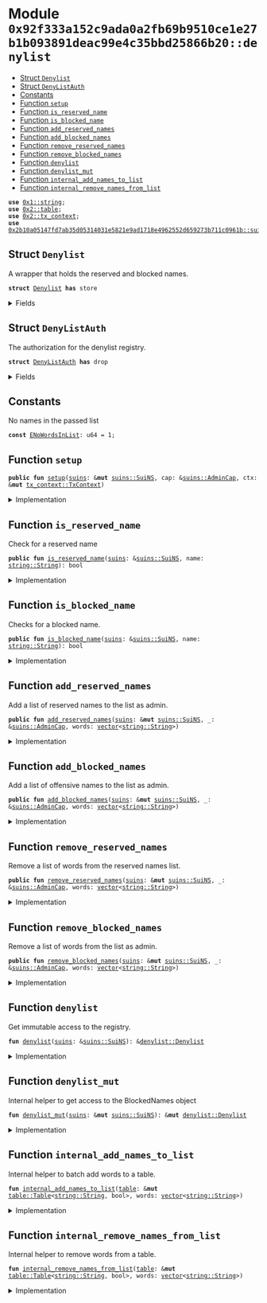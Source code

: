 
<a name="0x92f333a152c9ada0a2fb69b9510ce1e27b1b093891deac99e4c35bbd25866b20_denylist"></a>

# Module `0x92f333a152c9ada0a2fb69b9510ce1e27b1b093891deac99e4c35bbd25866b20::denylist`



-  [Struct `Denylist`](#0x92f333a152c9ada0a2fb69b9510ce1e27b1b093891deac99e4c35bbd25866b20_denylist_Denylist)
-  [Struct `DenyListAuth`](#0x92f333a152c9ada0a2fb69b9510ce1e27b1b093891deac99e4c35bbd25866b20_denylist_DenyListAuth)
-  [Constants](#@Constants_0)
-  [Function `setup`](#0x92f333a152c9ada0a2fb69b9510ce1e27b1b093891deac99e4c35bbd25866b20_denylist_setup)
-  [Function `is_reserved_name`](#0x92f333a152c9ada0a2fb69b9510ce1e27b1b093891deac99e4c35bbd25866b20_denylist_is_reserved_name)
-  [Function `is_blocked_name`](#0x92f333a152c9ada0a2fb69b9510ce1e27b1b093891deac99e4c35bbd25866b20_denylist_is_blocked_name)
-  [Function `add_reserved_names`](#0x92f333a152c9ada0a2fb69b9510ce1e27b1b093891deac99e4c35bbd25866b20_denylist_add_reserved_names)
-  [Function `add_blocked_names`](#0x92f333a152c9ada0a2fb69b9510ce1e27b1b093891deac99e4c35bbd25866b20_denylist_add_blocked_names)
-  [Function `remove_reserved_names`](#0x92f333a152c9ada0a2fb69b9510ce1e27b1b093891deac99e4c35bbd25866b20_denylist_remove_reserved_names)
-  [Function `remove_blocked_names`](#0x92f333a152c9ada0a2fb69b9510ce1e27b1b093891deac99e4c35bbd25866b20_denylist_remove_blocked_names)
-  [Function `denylist`](#0x92f333a152c9ada0a2fb69b9510ce1e27b1b093891deac99e4c35bbd25866b20_denylist_denylist)
-  [Function `denylist_mut`](#0x92f333a152c9ada0a2fb69b9510ce1e27b1b093891deac99e4c35bbd25866b20_denylist_denylist_mut)
-  [Function `internal_add_names_to_list`](#0x92f333a152c9ada0a2fb69b9510ce1e27b1b093891deac99e4c35bbd25866b20_denylist_internal_add_names_to_list)
-  [Function `internal_remove_names_from_list`](#0x92f333a152c9ada0a2fb69b9510ce1e27b1b093891deac99e4c35bbd25866b20_denylist_internal_remove_names_from_list)


<pre><code><b>use</b> <a href="dependencies/move-stdlib/string.md#0x1_string">0x1::string</a>;
<b>use</b> <a href="dependencies/sui-framework/table.md#0x2_table">0x2::table</a>;
<b>use</b> <a href="dependencies/sui-framework/tx_context.md#0x2_tx_context">0x2::tx_context</a>;
<b>use</b> <a href="dependencies/suins/suins.md#0x2b10a05147fd7ab35d05314031e5821e9ad1718e4962552d659273b711c0961b_suins">0x2b10a05147fd7ab35d05314031e5821e9ad1718e4962552d659273b711c0961b::suins</a>;
</code></pre>



<a name="0x92f333a152c9ada0a2fb69b9510ce1e27b1b093891deac99e4c35bbd25866b20_denylist_Denylist"></a>

## Struct `Denylist`

A wrapper that holds the reserved and blocked names.


<pre><code><b>struct</b> <a href="denylist.md#0x92f333a152c9ada0a2fb69b9510ce1e27b1b093891deac99e4c35bbd25866b20_denylist_Denylist">Denylist</a> <b>has</b> store
</code></pre>



<details>
<summary>Fields</summary>


<dl>
<dt>
<code>reserved: <a href="dependencies/sui-framework/table.md#0x2_table_Table">table::Table</a>&lt;<a href="dependencies/move-stdlib/string.md#0x1_string_String">string::String</a>, bool&gt;</code>
</dt>
<dd>

</dd>
<dt>
<code>blocked: <a href="dependencies/sui-framework/table.md#0x2_table_Table">table::Table</a>&lt;<a href="dependencies/move-stdlib/string.md#0x1_string_String">string::String</a>, bool&gt;</code>
</dt>
<dd>

</dd>
</dl>


</details>

<a name="0x92f333a152c9ada0a2fb69b9510ce1e27b1b093891deac99e4c35bbd25866b20_denylist_DenyListAuth"></a>

## Struct `DenyListAuth`

The authorization for the denylist registry.


<pre><code><b>struct</b> <a href="denylist.md#0x92f333a152c9ada0a2fb69b9510ce1e27b1b093891deac99e4c35bbd25866b20_denylist_DenyListAuth">DenyListAuth</a> <b>has</b> drop
</code></pre>



<details>
<summary>Fields</summary>


<dl>
<dt>
<code>dummy_field: bool</code>
</dt>
<dd>

</dd>
</dl>


</details>

<a name="@Constants_0"></a>

## Constants


<a name="0x92f333a152c9ada0a2fb69b9510ce1e27b1b093891deac99e4c35bbd25866b20_denylist_ENoWordsInList"></a>

No names in the passed list


<pre><code><b>const</b> <a href="denylist.md#0x92f333a152c9ada0a2fb69b9510ce1e27b1b093891deac99e4c35bbd25866b20_denylist_ENoWordsInList">ENoWordsInList</a>: u64 = 1;
</code></pre>



<a name="0x92f333a152c9ada0a2fb69b9510ce1e27b1b093891deac99e4c35bbd25866b20_denylist_setup"></a>

## Function `setup`



<pre><code><b>public</b> <b>fun</b> <a href="denylist.md#0x92f333a152c9ada0a2fb69b9510ce1e27b1b093891deac99e4c35bbd25866b20_denylist_setup">setup</a>(<a href="dependencies/suins/suins.md#0x2b10a05147fd7ab35d05314031e5821e9ad1718e4962552d659273b711c0961b_suins">suins</a>: &<b>mut</b> <a href="dependencies/suins/suins.md#0x2b10a05147fd7ab35d05314031e5821e9ad1718e4962552d659273b711c0961b_suins_SuiNS">suins::SuiNS</a>, cap: &<a href="dependencies/suins/suins.md#0x2b10a05147fd7ab35d05314031e5821e9ad1718e4962552d659273b711c0961b_suins_AdminCap">suins::AdminCap</a>, ctx: &<b>mut</b> <a href="dependencies/sui-framework/tx_context.md#0x2_tx_context_TxContext">tx_context::TxContext</a>)
</code></pre>



<details>
<summary>Implementation</summary>


<pre><code><b>public</b> <b>fun</b> <a href="denylist.md#0x92f333a152c9ada0a2fb69b9510ce1e27b1b093891deac99e4c35bbd25866b20_denylist_setup">setup</a>(<a href="dependencies/suins/suins.md#0x2b10a05147fd7ab35d05314031e5821e9ad1718e4962552d659273b711c0961b_suins">suins</a>: &<b>mut</b> SuiNS, cap: &AdminCap, ctx: &<b>mut</b> TxContext) {
    <a href="dependencies/suins/suins.md#0x2b10a05147fd7ab35d05314031e5821e9ad1718e4962552d659273b711c0961b_suins_add_registry">suins::add_registry</a>(cap, <a href="dependencies/suins/suins.md#0x2b10a05147fd7ab35d05314031e5821e9ad1718e4962552d659273b711c0961b_suins">suins</a>, <a href="denylist.md#0x92f333a152c9ada0a2fb69b9510ce1e27b1b093891deac99e4c35bbd25866b20_denylist_Denylist">Denylist</a> {
        reserved: <a href="dependencies/sui-framework/table.md#0x2_table_new">table::new</a>(ctx),
        blocked: <a href="dependencies/sui-framework/table.md#0x2_table_new">table::new</a>(ctx)
    });
}
</code></pre>



</details>

<a name="0x92f333a152c9ada0a2fb69b9510ce1e27b1b093891deac99e4c35bbd25866b20_denylist_is_reserved_name"></a>

## Function `is_reserved_name`

Check for a reserved name


<pre><code><b>public</b> <b>fun</b> <a href="denylist.md#0x92f333a152c9ada0a2fb69b9510ce1e27b1b093891deac99e4c35bbd25866b20_denylist_is_reserved_name">is_reserved_name</a>(<a href="dependencies/suins/suins.md#0x2b10a05147fd7ab35d05314031e5821e9ad1718e4962552d659273b711c0961b_suins">suins</a>: &<a href="dependencies/suins/suins.md#0x2b10a05147fd7ab35d05314031e5821e9ad1718e4962552d659273b711c0961b_suins_SuiNS">suins::SuiNS</a>, name: <a href="dependencies/move-stdlib/string.md#0x1_string_String">string::String</a>): bool
</code></pre>



<details>
<summary>Implementation</summary>


<pre><code><b>public</b> <b>fun</b> <a href="denylist.md#0x92f333a152c9ada0a2fb69b9510ce1e27b1b093891deac99e4c35bbd25866b20_denylist_is_reserved_name">is_reserved_name</a>(<a href="dependencies/suins/suins.md#0x2b10a05147fd7ab35d05314031e5821e9ad1718e4962552d659273b711c0961b_suins">suins</a>: &SuiNS, name: String): bool {
    <a href="denylist.md#0x92f333a152c9ada0a2fb69b9510ce1e27b1b093891deac99e4c35bbd25866b20_denylist">denylist</a>(<a href="dependencies/suins/suins.md#0x2b10a05147fd7ab35d05314031e5821e9ad1718e4962552d659273b711c0961b_suins">suins</a>).reserved.contains(name)
}
</code></pre>



</details>

<a name="0x92f333a152c9ada0a2fb69b9510ce1e27b1b093891deac99e4c35bbd25866b20_denylist_is_blocked_name"></a>

## Function `is_blocked_name`

Checks for a blocked name.


<pre><code><b>public</b> <b>fun</b> <a href="denylist.md#0x92f333a152c9ada0a2fb69b9510ce1e27b1b093891deac99e4c35bbd25866b20_denylist_is_blocked_name">is_blocked_name</a>(<a href="dependencies/suins/suins.md#0x2b10a05147fd7ab35d05314031e5821e9ad1718e4962552d659273b711c0961b_suins">suins</a>: &<a href="dependencies/suins/suins.md#0x2b10a05147fd7ab35d05314031e5821e9ad1718e4962552d659273b711c0961b_suins_SuiNS">suins::SuiNS</a>, name: <a href="dependencies/move-stdlib/string.md#0x1_string_String">string::String</a>): bool
</code></pre>



<details>
<summary>Implementation</summary>


<pre><code><b>public</b> <b>fun</b> <a href="denylist.md#0x92f333a152c9ada0a2fb69b9510ce1e27b1b093891deac99e4c35bbd25866b20_denylist_is_blocked_name">is_blocked_name</a>(<a href="dependencies/suins/suins.md#0x2b10a05147fd7ab35d05314031e5821e9ad1718e4962552d659273b711c0961b_suins">suins</a>: &SuiNS, name: String): bool {
    <a href="denylist.md#0x92f333a152c9ada0a2fb69b9510ce1e27b1b093891deac99e4c35bbd25866b20_denylist">denylist</a>(<a href="dependencies/suins/suins.md#0x2b10a05147fd7ab35d05314031e5821e9ad1718e4962552d659273b711c0961b_suins">suins</a>).blocked.contains(name)
}
</code></pre>



</details>

<a name="0x92f333a152c9ada0a2fb69b9510ce1e27b1b093891deac99e4c35bbd25866b20_denylist_add_reserved_names"></a>

## Function `add_reserved_names`

Add a list of reserved names to the list as admin.


<pre><code><b>public</b> <b>fun</b> <a href="denylist.md#0x92f333a152c9ada0a2fb69b9510ce1e27b1b093891deac99e4c35bbd25866b20_denylist_add_reserved_names">add_reserved_names</a>(<a href="dependencies/suins/suins.md#0x2b10a05147fd7ab35d05314031e5821e9ad1718e4962552d659273b711c0961b_suins">suins</a>: &<b>mut</b> <a href="dependencies/suins/suins.md#0x2b10a05147fd7ab35d05314031e5821e9ad1718e4962552d659273b711c0961b_suins_SuiNS">suins::SuiNS</a>, _: &<a href="dependencies/suins/suins.md#0x2b10a05147fd7ab35d05314031e5821e9ad1718e4962552d659273b711c0961b_suins_AdminCap">suins::AdminCap</a>, words: <a href="dependencies/move-stdlib/vector.md#0x1_vector">vector</a>&lt;<a href="dependencies/move-stdlib/string.md#0x1_string_String">string::String</a>&gt;)
</code></pre>



<details>
<summary>Implementation</summary>


<pre><code><b>public</b> <b>fun</b> <a href="denylist.md#0x92f333a152c9ada0a2fb69b9510ce1e27b1b093891deac99e4c35bbd25866b20_denylist_add_reserved_names">add_reserved_names</a>(<a href="dependencies/suins/suins.md#0x2b10a05147fd7ab35d05314031e5821e9ad1718e4962552d659273b711c0961b_suins">suins</a>: &<b>mut</b> SuiNS, _: &AdminCap, words: <a href="dependencies/move-stdlib/vector.md#0x1_vector">vector</a>&lt;String&gt;) {
    <a href="denylist.md#0x92f333a152c9ada0a2fb69b9510ce1e27b1b093891deac99e4c35bbd25866b20_denylist_internal_add_names_to_list">internal_add_names_to_list</a>(&<b>mut</b> <a href="denylist.md#0x92f333a152c9ada0a2fb69b9510ce1e27b1b093891deac99e4c35bbd25866b20_denylist_denylist_mut">denylist_mut</a>(<a href="dependencies/suins/suins.md#0x2b10a05147fd7ab35d05314031e5821e9ad1718e4962552d659273b711c0961b_suins">suins</a>).reserved, words);
}
</code></pre>



</details>

<a name="0x92f333a152c9ada0a2fb69b9510ce1e27b1b093891deac99e4c35bbd25866b20_denylist_add_blocked_names"></a>

## Function `add_blocked_names`

Add a list of offensive names to the list as admin.


<pre><code><b>public</b> <b>fun</b> <a href="denylist.md#0x92f333a152c9ada0a2fb69b9510ce1e27b1b093891deac99e4c35bbd25866b20_denylist_add_blocked_names">add_blocked_names</a>(<a href="dependencies/suins/suins.md#0x2b10a05147fd7ab35d05314031e5821e9ad1718e4962552d659273b711c0961b_suins">suins</a>: &<b>mut</b> <a href="dependencies/suins/suins.md#0x2b10a05147fd7ab35d05314031e5821e9ad1718e4962552d659273b711c0961b_suins_SuiNS">suins::SuiNS</a>, _: &<a href="dependencies/suins/suins.md#0x2b10a05147fd7ab35d05314031e5821e9ad1718e4962552d659273b711c0961b_suins_AdminCap">suins::AdminCap</a>, words: <a href="dependencies/move-stdlib/vector.md#0x1_vector">vector</a>&lt;<a href="dependencies/move-stdlib/string.md#0x1_string_String">string::String</a>&gt;)
</code></pre>



<details>
<summary>Implementation</summary>


<pre><code><b>public</b> <b>fun</b> <a href="denylist.md#0x92f333a152c9ada0a2fb69b9510ce1e27b1b093891deac99e4c35bbd25866b20_denylist_add_blocked_names">add_blocked_names</a>(<a href="dependencies/suins/suins.md#0x2b10a05147fd7ab35d05314031e5821e9ad1718e4962552d659273b711c0961b_suins">suins</a>: &<b>mut</b> SuiNS, _: &AdminCap, words: <a href="dependencies/move-stdlib/vector.md#0x1_vector">vector</a>&lt;String&gt;) {
    <a href="denylist.md#0x92f333a152c9ada0a2fb69b9510ce1e27b1b093891deac99e4c35bbd25866b20_denylist_internal_add_names_to_list">internal_add_names_to_list</a>(&<b>mut</b> <a href="denylist.md#0x92f333a152c9ada0a2fb69b9510ce1e27b1b093891deac99e4c35bbd25866b20_denylist_denylist_mut">denylist_mut</a>(<a href="dependencies/suins/suins.md#0x2b10a05147fd7ab35d05314031e5821e9ad1718e4962552d659273b711c0961b_suins">suins</a>).blocked, words);
}
</code></pre>



</details>

<a name="0x92f333a152c9ada0a2fb69b9510ce1e27b1b093891deac99e4c35bbd25866b20_denylist_remove_reserved_names"></a>

## Function `remove_reserved_names`

Remove a list of words from the reserved names list.


<pre><code><b>public</b> <b>fun</b> <a href="denylist.md#0x92f333a152c9ada0a2fb69b9510ce1e27b1b093891deac99e4c35bbd25866b20_denylist_remove_reserved_names">remove_reserved_names</a>(<a href="dependencies/suins/suins.md#0x2b10a05147fd7ab35d05314031e5821e9ad1718e4962552d659273b711c0961b_suins">suins</a>: &<b>mut</b> <a href="dependencies/suins/suins.md#0x2b10a05147fd7ab35d05314031e5821e9ad1718e4962552d659273b711c0961b_suins_SuiNS">suins::SuiNS</a>, _: &<a href="dependencies/suins/suins.md#0x2b10a05147fd7ab35d05314031e5821e9ad1718e4962552d659273b711c0961b_suins_AdminCap">suins::AdminCap</a>, words: <a href="dependencies/move-stdlib/vector.md#0x1_vector">vector</a>&lt;<a href="dependencies/move-stdlib/string.md#0x1_string_String">string::String</a>&gt;)
</code></pre>



<details>
<summary>Implementation</summary>


<pre><code><b>public</b> <b>fun</b> <a href="denylist.md#0x92f333a152c9ada0a2fb69b9510ce1e27b1b093891deac99e4c35bbd25866b20_denylist_remove_reserved_names">remove_reserved_names</a>(<a href="dependencies/suins/suins.md#0x2b10a05147fd7ab35d05314031e5821e9ad1718e4962552d659273b711c0961b_suins">suins</a>: &<b>mut</b> SuiNS, _: &AdminCap, words: <a href="dependencies/move-stdlib/vector.md#0x1_vector">vector</a>&lt;String&gt;) {
    <a href="denylist.md#0x92f333a152c9ada0a2fb69b9510ce1e27b1b093891deac99e4c35bbd25866b20_denylist_internal_remove_names_from_list">internal_remove_names_from_list</a>(&<b>mut</b> <a href="denylist.md#0x92f333a152c9ada0a2fb69b9510ce1e27b1b093891deac99e4c35bbd25866b20_denylist_denylist_mut">denylist_mut</a>(<a href="dependencies/suins/suins.md#0x2b10a05147fd7ab35d05314031e5821e9ad1718e4962552d659273b711c0961b_suins">suins</a>).reserved, words);
}
</code></pre>



</details>

<a name="0x92f333a152c9ada0a2fb69b9510ce1e27b1b093891deac99e4c35bbd25866b20_denylist_remove_blocked_names"></a>

## Function `remove_blocked_names`

Remove a list of words from the list as admin.


<pre><code><b>public</b> <b>fun</b> <a href="denylist.md#0x92f333a152c9ada0a2fb69b9510ce1e27b1b093891deac99e4c35bbd25866b20_denylist_remove_blocked_names">remove_blocked_names</a>(<a href="dependencies/suins/suins.md#0x2b10a05147fd7ab35d05314031e5821e9ad1718e4962552d659273b711c0961b_suins">suins</a>: &<b>mut</b> <a href="dependencies/suins/suins.md#0x2b10a05147fd7ab35d05314031e5821e9ad1718e4962552d659273b711c0961b_suins_SuiNS">suins::SuiNS</a>, _: &<a href="dependencies/suins/suins.md#0x2b10a05147fd7ab35d05314031e5821e9ad1718e4962552d659273b711c0961b_suins_AdminCap">suins::AdminCap</a>, words: <a href="dependencies/move-stdlib/vector.md#0x1_vector">vector</a>&lt;<a href="dependencies/move-stdlib/string.md#0x1_string_String">string::String</a>&gt;)
</code></pre>



<details>
<summary>Implementation</summary>


<pre><code><b>public</b> <b>fun</b> <a href="denylist.md#0x92f333a152c9ada0a2fb69b9510ce1e27b1b093891deac99e4c35bbd25866b20_denylist_remove_blocked_names">remove_blocked_names</a>(<a href="dependencies/suins/suins.md#0x2b10a05147fd7ab35d05314031e5821e9ad1718e4962552d659273b711c0961b_suins">suins</a>: &<b>mut</b> SuiNS, _: &AdminCap, words: <a href="dependencies/move-stdlib/vector.md#0x1_vector">vector</a>&lt;String&gt;) {
    <a href="denylist.md#0x92f333a152c9ada0a2fb69b9510ce1e27b1b093891deac99e4c35bbd25866b20_denylist_internal_remove_names_from_list">internal_remove_names_from_list</a>(&<b>mut</b> <a href="denylist.md#0x92f333a152c9ada0a2fb69b9510ce1e27b1b093891deac99e4c35bbd25866b20_denylist_denylist_mut">denylist_mut</a>(<a href="dependencies/suins/suins.md#0x2b10a05147fd7ab35d05314031e5821e9ad1718e4962552d659273b711c0961b_suins">suins</a>).blocked, words);
}
</code></pre>



</details>

<a name="0x92f333a152c9ada0a2fb69b9510ce1e27b1b093891deac99e4c35bbd25866b20_denylist_denylist"></a>

## Function `denylist`

Get immutable access to the registry.


<pre><code><b>fun</b> <a href="denylist.md#0x92f333a152c9ada0a2fb69b9510ce1e27b1b093891deac99e4c35bbd25866b20_denylist">denylist</a>(<a href="dependencies/suins/suins.md#0x2b10a05147fd7ab35d05314031e5821e9ad1718e4962552d659273b711c0961b_suins">suins</a>: &<a href="dependencies/suins/suins.md#0x2b10a05147fd7ab35d05314031e5821e9ad1718e4962552d659273b711c0961b_suins_SuiNS">suins::SuiNS</a>): &<a href="denylist.md#0x92f333a152c9ada0a2fb69b9510ce1e27b1b093891deac99e4c35bbd25866b20_denylist_Denylist">denylist::Denylist</a>
</code></pre>



<details>
<summary>Implementation</summary>


<pre><code><b>fun</b> <a href="denylist.md#0x92f333a152c9ada0a2fb69b9510ce1e27b1b093891deac99e4c35bbd25866b20_denylist">denylist</a>(<a href="dependencies/suins/suins.md#0x2b10a05147fd7ab35d05314031e5821e9ad1718e4962552d659273b711c0961b_suins">suins</a>: &SuiNS): &<a href="denylist.md#0x92f333a152c9ada0a2fb69b9510ce1e27b1b093891deac99e4c35bbd25866b20_denylist_Denylist">Denylist</a> {
    <a href="dependencies/suins/suins.md#0x2b10a05147fd7ab35d05314031e5821e9ad1718e4962552d659273b711c0961b_suins">suins</a>.registry()
}
</code></pre>



</details>

<a name="0x92f333a152c9ada0a2fb69b9510ce1e27b1b093891deac99e4c35bbd25866b20_denylist_denylist_mut"></a>

## Function `denylist_mut`

Internal helper to get access to the BlockedNames object


<pre><code><b>fun</b> <a href="denylist.md#0x92f333a152c9ada0a2fb69b9510ce1e27b1b093891deac99e4c35bbd25866b20_denylist_denylist_mut">denylist_mut</a>(<a href="dependencies/suins/suins.md#0x2b10a05147fd7ab35d05314031e5821e9ad1718e4962552d659273b711c0961b_suins">suins</a>: &<b>mut</b> <a href="dependencies/suins/suins.md#0x2b10a05147fd7ab35d05314031e5821e9ad1718e4962552d659273b711c0961b_suins_SuiNS">suins::SuiNS</a>): &<b>mut</b> <a href="denylist.md#0x92f333a152c9ada0a2fb69b9510ce1e27b1b093891deac99e4c35bbd25866b20_denylist_Denylist">denylist::Denylist</a>
</code></pre>



<details>
<summary>Implementation</summary>


<pre><code><b>fun</b> <a href="denylist.md#0x92f333a152c9ada0a2fb69b9510ce1e27b1b093891deac99e4c35bbd25866b20_denylist_denylist_mut">denylist_mut</a>(<a href="dependencies/suins/suins.md#0x2b10a05147fd7ab35d05314031e5821e9ad1718e4962552d659273b711c0961b_suins">suins</a>: &<b>mut</b> SuiNS): &<b>mut</b> <a href="denylist.md#0x92f333a152c9ada0a2fb69b9510ce1e27b1b093891deac99e4c35bbd25866b20_denylist_Denylist">Denylist</a> {
    <a href="dependencies/suins/suins.md#0x2b10a05147fd7ab35d05314031e5821e9ad1718e4962552d659273b711c0961b_suins_app_registry_mut">suins::app_registry_mut</a>&lt;<a href="denylist.md#0x92f333a152c9ada0a2fb69b9510ce1e27b1b093891deac99e4c35bbd25866b20_denylist_DenyListAuth">DenyListAuth</a>, <a href="denylist.md#0x92f333a152c9ada0a2fb69b9510ce1e27b1b093891deac99e4c35bbd25866b20_denylist_Denylist">Denylist</a>&gt;(<a href="denylist.md#0x92f333a152c9ada0a2fb69b9510ce1e27b1b093891deac99e4c35bbd25866b20_denylist_DenyListAuth">DenyListAuth</a> {}, <a href="dependencies/suins/suins.md#0x2b10a05147fd7ab35d05314031e5821e9ad1718e4962552d659273b711c0961b_suins">suins</a>)
}
</code></pre>



</details>

<a name="0x92f333a152c9ada0a2fb69b9510ce1e27b1b093891deac99e4c35bbd25866b20_denylist_internal_add_names_to_list"></a>

## Function `internal_add_names_to_list`

Internal helper to batch add words to a table.


<pre><code><b>fun</b> <a href="denylist.md#0x92f333a152c9ada0a2fb69b9510ce1e27b1b093891deac99e4c35bbd25866b20_denylist_internal_add_names_to_list">internal_add_names_to_list</a>(<a href="dependencies/sui-framework/table.md#0x2_table">table</a>: &<b>mut</b> <a href="dependencies/sui-framework/table.md#0x2_table_Table">table::Table</a>&lt;<a href="dependencies/move-stdlib/string.md#0x1_string_String">string::String</a>, bool&gt;, words: <a href="dependencies/move-stdlib/vector.md#0x1_vector">vector</a>&lt;<a href="dependencies/move-stdlib/string.md#0x1_string_String">string::String</a>&gt;)
</code></pre>



<details>
<summary>Implementation</summary>


<pre><code><b>fun</b> <a href="denylist.md#0x92f333a152c9ada0a2fb69b9510ce1e27b1b093891deac99e4c35bbd25866b20_denylist_internal_add_names_to_list">internal_add_names_to_list</a>(<a href="dependencies/sui-framework/table.md#0x2_table">table</a>: &<b>mut</b> Table&lt;String, bool&gt;, words: <a href="dependencies/move-stdlib/vector.md#0x1_vector">vector</a>&lt;String&gt;) {
    <b>assert</b>!(words.length() &gt; 0, <a href="denylist.md#0x92f333a152c9ada0a2fb69b9510ce1e27b1b093891deac99e4c35bbd25866b20_denylist_ENoWordsInList">ENoWordsInList</a>);

    <b>let</b> <b>mut</b> i = words.length();

    <b>while</b> (i &gt; 0) {
        i = i - 1;
        <b>let</b> word = words[i];
        <a href="dependencies/sui-framework/table.md#0x2_table">table</a>.add(word, <b>true</b>);
    };
}
</code></pre>



</details>

<a name="0x92f333a152c9ada0a2fb69b9510ce1e27b1b093891deac99e4c35bbd25866b20_denylist_internal_remove_names_from_list"></a>

## Function `internal_remove_names_from_list`

Internal helper to remove words from a table.


<pre><code><b>fun</b> <a href="denylist.md#0x92f333a152c9ada0a2fb69b9510ce1e27b1b093891deac99e4c35bbd25866b20_denylist_internal_remove_names_from_list">internal_remove_names_from_list</a>(<a href="dependencies/sui-framework/table.md#0x2_table">table</a>: &<b>mut</b> <a href="dependencies/sui-framework/table.md#0x2_table_Table">table::Table</a>&lt;<a href="dependencies/move-stdlib/string.md#0x1_string_String">string::String</a>, bool&gt;, words: <a href="dependencies/move-stdlib/vector.md#0x1_vector">vector</a>&lt;<a href="dependencies/move-stdlib/string.md#0x1_string_String">string::String</a>&gt;)
</code></pre>



<details>
<summary>Implementation</summary>


<pre><code><b>fun</b> <a href="denylist.md#0x92f333a152c9ada0a2fb69b9510ce1e27b1b093891deac99e4c35bbd25866b20_denylist_internal_remove_names_from_list">internal_remove_names_from_list</a>(<a href="dependencies/sui-framework/table.md#0x2_table">table</a>: &<b>mut</b> Table&lt;String, bool&gt;, words: <a href="dependencies/move-stdlib/vector.md#0x1_vector">vector</a>&lt;String&gt;) {
    <b>assert</b>!(words.length() &gt; 0, <a href="denylist.md#0x92f333a152c9ada0a2fb69b9510ce1e27b1b093891deac99e4c35bbd25866b20_denylist_ENoWordsInList">ENoWordsInList</a>);

    <b>let</b> <b>mut</b> i = words.length();

    <b>while</b> (i &gt; 0) {
        i = i - 1;
        <b>let</b> word = words[i];
        <a href="dependencies/sui-framework/table.md#0x2_table">table</a>.remove(word);
    };
}
</code></pre>



</details>
